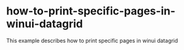 # how-to-print-specific-pages-in-winui-datagrid
This example describes how to print specific pages in winui datagrid
